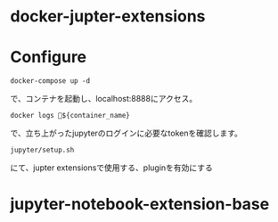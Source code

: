 # docker-jupter-extensions

# Configure

`docker-compose up -d`

で、コンテナを起動し、localhost:8888にアクセス。

`docker logs ${container_name}`

で、立ち上がったjupyterのログインに必要なtokenを確認します。


`jupyter/setup.sh`


にて、jupter extensionsで使用する、pluginを有効にする

# jupyter-notebook-extension-base
